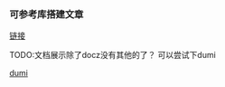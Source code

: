 ### 可参考库搭建文章

[链接](https://juejin.cn/post/6844904160568016910)

TODO:文档展示除了docz没有其他的了？ 可以尝试下dumi

[dumi](https://d.umijs.org/zh-CN/guide/basic)